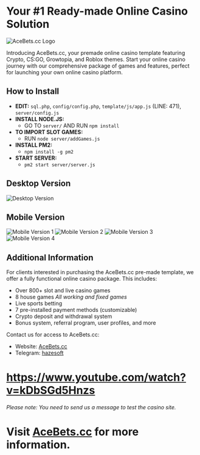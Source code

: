 # Your #1 Ready-made Online Casino Solution

![AceBets.cc Logo](https://github.com/buycasinocc/ready-made-casino-v1/assets/170767022/9fcecb43-b429-49d1-bc42-962945f4f490)

Introducing AceBets.cc, your premade online casino template featuring Crypto, CS:GO, Growtopia, and Roblox themes. Start your online casino journey with our comprehensive package of games and features, perfect for launching your own online casino platform.

## How to Install

- **EDIT:** `sql.php`, `config/config.php`, `template/js/app.js` (LINE: 471), `server/config.js`
- **INSTALL NODE.JS:** 
  - GO TO `server/` AND RUN `npm install`
- **TO IMPORT SLOT GAMES:** 
  - RUN `node server/addGames.js`
- **INSTALL PM2:** 
  - `npm install -g pm2`
- **START SERVER:** 
  - `pm2 start server/server.js`

## Desktop Version

![Desktop Version](https://github.com/buycasinocc/ready-made-casino-v1/assets/170767022/01f83da8-6d91-445a-9fc0-f44b3655a915)

## Mobile Version

![Mobile Version 1](https://github.com/buycasinocc/ready-made-casino-v1/assets/170767022/bab2b240-787e-41e8-933d-1547056fb7cf)
![Mobile Version 2](https://github.com/buycasinocc/ready-made-casino-v1/assets/170767022/494904a7-e128-4a3c-b591-b4d9b18455e8)
![Mobile Version 3](https://github.com/buycasinocc/ready-made-casino-v1/assets/170767022/eecb1bae-617b-4654-b13a-a3179e877381)
![Mobile Version 4](https://github.com/buycasinocc/ready-made-casino-v1/assets/170767022/48d6b71b-5586-44ae-839a-66f45ebf0ea7)

## Additional Information

For clients interested in purchasing the AceBets.cc pre-made template, we offer a fully functional online casino package. This includes:
- Over 800+ slot and live casino games
- 8 house games *All working and fixed games*
- Live sports betting
- 7 pre-installed payment methods (customizable)
- Crypto deposit and withdrawal system
- Bonus system, referral program, user profiles, and more

Contact us for access to AceBets.cc:
- Website: [AceBets.cc](https://acebets.cc/home)
- Telegram: [hazesoft](https://t.me/hazesoft)
# https://www.youtube.com/watch?v=kDbSGd5Hnzs

*Please note: You need to send us a message to test the casino site.*

# Visit [AceBets.cc](https://acebets.cc/) for more information.
